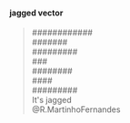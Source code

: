 #### jagged vector

> \#\#\#\#\#\#\#\#\#\#\#\#  
> \#\#\#\#\#\#\#  
> \#\#\#\#\#\#\#\#\#  
> \#\#\#  
> \#\#\#\#\#\#\#\#  
> \#\#\#\#  
> \#\#\#\#\#\#\#\#\#  
> It's jagged  
@R.MartinhoFernandes
